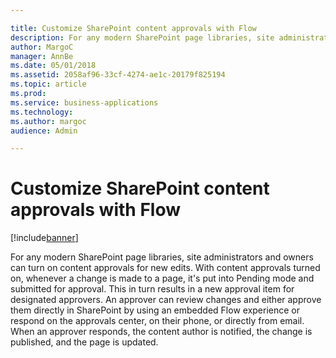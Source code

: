 ```yaml
---

title: Customize SharePoint content approvals with Flow
description: For any modern SharePoint page libraries, site administrators and owners can turn on content approvals for new edits.
author: MargoC
manager: AnnBe
ms.date: 05/01/2018
ms.assetid: 2058af96-33cf-4274-ae1c-20179f825194
ms.topic: article
ms.prod: 
ms.service: business-applications
ms.technology: 
ms.author: margoc
audience: Admin

---
```

#  Customize SharePoint content approvals with Flow




[!include[banner](../../../includes/banner.md)]

For any modern SharePoint page libraries, site administrators and owners can
turn on content approvals for new edits. With content approvals turned on,
whenever a change is made to a page, it's put into Pending mode and submitted
for approval. This in turn results in a new approval item for designated
approvers. An approver can review changes and either approve them directly in
SharePoint by using an embedded Flow experience or respond on the approvals
center, on their phone, or directly from email. When an approver responds, the
content author is notified, the change is published, and the page is updated. 
